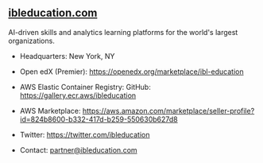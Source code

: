 ## [ibleducation.com](https://ibleducation.com)

AI-driven skills and analytics learning platforms for the world's largest organizations.

* Headquarters: New York, NY

* Open edX (Premier): https://openedx.org/marketplace/ibl-education
* AWS Elastic Container Registry: GitHub: https://gallery.ecr.aws/ibleducation
* AWS Marketplace: https://aws.amazon.com/marketplace/seller-profile?id=824b8600-b332-417d-b259-550630b627d8

* Twitter: https://twitter.com/ibleducation
* Contact: partner@ibleducation.com
